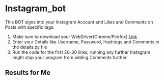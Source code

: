 # Instagram_bot
This BOT signs into your Instagram Account and Likes and Comments on Posts with specific tags.

1. Make sure to download your WebDriver(Chrome/Firefox) [Link](https://chromedriver.chromium.org/downloads) 
2. Enter your Details like Username, Password, Hashtags and Comments in the details.py file
3. Run the code for the first 20-30 links, running any further Instagram might stop your program from adding Comments further.


## Results for Me
